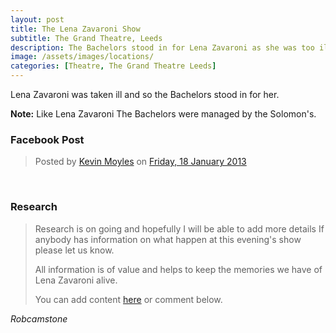 ```yaml
---
layout: post
title: The Lena Zavaroni Show
subtitle: The Grand Theatre, Leeds
description: The Bachelors stood in for Lena Zavaroni as she was too ill to perform.
image: /assets/images/locations/
categories: [Theatre, The Grand Theatre Leeds]
---
```


Lena Zavaroni was taken ill and so the Bachelors stood in for her.

**Note:** Like Lena Zavaroni The Bachelors were managed by the Solomon's.

### Facebook Post
<div id="fb-root"></div>
<script async defer crossorigin="anonymous" src="https://connect.facebook.net/en_GB/sdk.js#xfbml=1&version=v7.0" nonce="4k11A7lD"></script>

<div class="fb-post" data-href="https://www.facebook.com/photo/?fbid=4751383516114&amp;set=gm.465445873516065" data-show-text="true" data-width=""><blockquote cite="https://www.facebook.com/photo.php?fbid=4751383516114&amp;set=gm.465445873516065&amp;type=3" class="fb-xfbml-parse-ignore">Posted by <a href="#" role="button">Kevin Moyles</a> on&nbsp;<a href="https://www.facebook.com/photo.php?fbid=4751383516114&amp;set=gm.465445873516065&amp;type=3">Friday, 18 January 2013</a></blockquote></div>

<br />

### Research
> Research is on going and hopefully I will be able to add more details
> If anybody has information on what happen at this evening's show please let us know.
>
> All information is of value and helps to keep the memories we have of Lena Zavaroni alive.
>
> You can add content [here](https://github.com/FanzOfLenaZavaroni/fanzoflenazavaroni.github.io) or comment below.

<cite>Robcamstone</cite>

<style>
.post-title {color: #dcdcdc;}
h1[itemprop="name headline"]::after {color: #000000; white-space: pre; content: "\A The Bachelors Show";}
</style>

